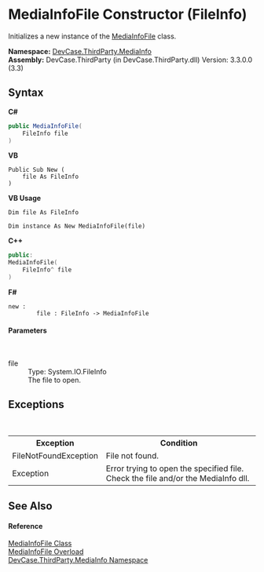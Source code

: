# MediaInfoFile Constructor (FileInfo)
 

Initializes a new instance of the <a href="T_DevCase_ThirdParty_MediaInfo_MediaInfoFile">MediaInfoFile</a> class.

**Namespace:**&nbsp;<a href="N_DevCase_ThirdParty_MediaInfo">DevCase.ThirdParty.MediaInfo</a><br />**Assembly:**&nbsp;DevCase.ThirdParty (in DevCase.ThirdParty.dll) Version: 3.3.0.0 (3.3)

## Syntax

**C#**<br />
``` C#
public MediaInfoFile(
	FileInfo file
)
```

**VB**<br />
``` VB
Public Sub New ( 
	file As FileInfo
)
```

**VB Usage**<br />
``` VB Usage
Dim file As FileInfo

Dim instance As New MediaInfoFile(file)
```

**C++**<br />
``` C++
public:
MediaInfoFile(
	FileInfo^ file
)
```

**F#**<br />
``` F#
new : 
        file : FileInfo -> MediaInfoFile
```


#### Parameters
&nbsp;<dl><dt>file</dt><dd>Type: System.IO.FileInfo<br />The file to open.</dd></dl>

## Exceptions
&nbsp;<table><tr><th>Exception</th><th>Condition</th></tr><tr><td>FileNotFoundException</td><td>File not found.</td></tr><tr><td>Exception</td><td>Error trying to open the specified file. Check the file and/or the MediaInfo dll.</td></tr></table>

## See Also


#### Reference
<a href="T_DevCase_ThirdParty_MediaInfo_MediaInfoFile">MediaInfoFile Class</a><br /><a href="Overload_DevCase_ThirdParty_MediaInfo_MediaInfoFile__ctor">MediaInfoFile Overload</a><br /><a href="N_DevCase_ThirdParty_MediaInfo">DevCase.ThirdParty.MediaInfo Namespace</a><br />